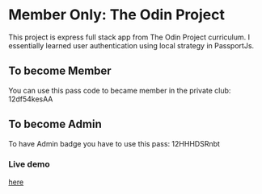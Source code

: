 # Member Only: The Odin Project

This project is express full stack app from The Odin Project curriculum. I essentially learned user authentication using local strategy in PassportJs.

## To become Member

You can use this pass code to became member in the private club: 12df54kesAA

## To become Admin

To have Admin badge you have to use this pass: 12HHHDSRnbt

### Live demo

[here]()
